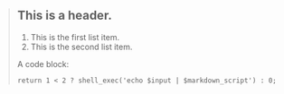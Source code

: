 > This is a header.
> -----------------
> 
> 1.  This is the first list item.
> 2.  This is the second list item.
> 
> A code block:
> 
> ```
> return 1 < 2 ? shell_exec('echo $input | $markdown_script') : 0;
> ```
